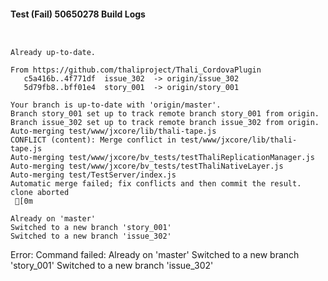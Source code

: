 #### Test (Fail) 50650278 Build Logs


```


```

```
Already up-to-date.

From https://github.com/thaliproject/Thali_CordovaPlugin
   c5a416b..4f771df  issue_302  -> origin/issue_302
   5d79fb8..bff01e4  story_001  -> origin/story_001

```

```
Your branch is up-to-date with 'origin/master'.
Branch story_001 set up to track remote branch story_001 from origin.
Branch issue_302 set up to track remote branch issue_302 from origin.
Auto-merging test/www/jxcore/lib/thali-tape.js
CONFLICT (content): Merge conflict in test/www/jxcore/lib/thali-tape.js
Auto-merging test/www/jxcore/bv_tests/testThaliReplicationManager.js
Auto-merging test/www/jxcore/bv_tests/testThaliNativeLayer.js
Auto-merging test/TestServer/index.js
Automatic merge failed; fix conflicts and then commit the result.
clone aborted
 [0m

Already on 'master'
Switched to a new branch 'story_001'
Switched to a new branch 'issue_302'

```

Error: Command failed: Already on 'master'
Switched to a new branch 'story_001'
Switched to a new branch 'issue_302'

